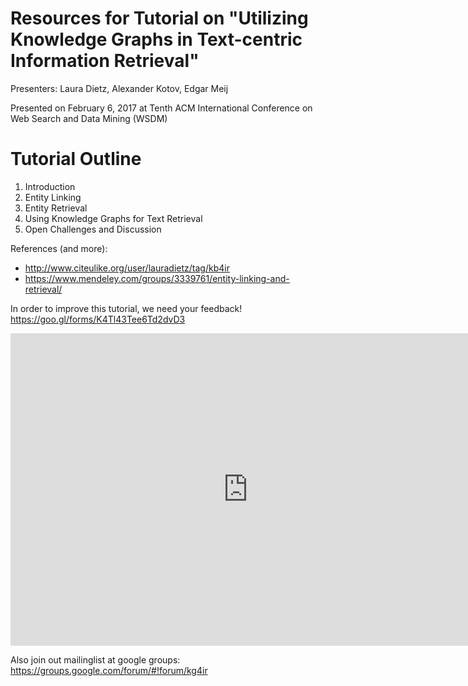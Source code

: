 # Resources for Tutorial on "Utilizing Knowledge Graphs in Text-centric Information Retrieval"

Presenters: Laura Dietz, Alexander Kotov, Edgar Meij

Presented on February 6, 2017 at Tenth ACM International Conference on Web Search and Data Mining (WSDM)

# Tutorial Outline

1. Introduction
2. Entity Linking
3. Entity Retrieval
4. Using Knowledge Graphs for Text Retrieval
5. Open Challenges and Discussion

References (and more):

- http://www.citeulike.org/user/lauradietz/tag/kb4ir
- https://www.mendeley.com/groups/3339761/entity-linking-and-retrieval/

In order to improve this tutorial, we need your feedback!
https://goo.gl/forms/K4Tl43Tee6Td2dvD3

<iframe src="https://docs.google.com/forms/d/e/1FAIpQLSdSx55GJXtJLm57ckFywIoDkdo30CIbKkv7YBvjTPQjhAIWeA/viewform?embedded=true" width="760" height="500" frameborder="0" marginheight="0" marginwidth="0">Loading...</iframe>


Also join out mailinglist at google groups:
https://groups.google.com/forum/#!forum/kg4ir

